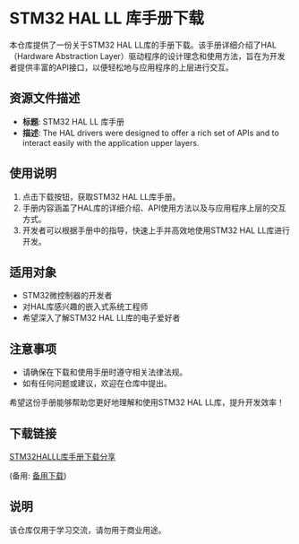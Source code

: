 # STM32 HAL LL 库手册下载

本仓库提供了一份关于STM32 HAL LL库的手册下载。该手册详细介绍了HAL（Hardware Abstraction Layer）驱动程序的设计理念和使用方法，旨在为开发者提供丰富的API接口，以便轻松地与应用程序的上层进行交互。

## 资源文件描述

- **标题**: STM32 HAL LL 库手册
- **描述**: The HAL drivers were designed to offer a rich set of APIs and to interact easily with the application upper layers.

## 使用说明

1. 点击下载按钮，获取STM32 HAL LL库手册。
2. 手册内容涵盖了HAL库的详细介绍、API使用方法以及与应用程序上层的交互方式。
3. 开发者可以根据手册中的指导，快速上手并高效地使用STM32 HAL LL库进行开发。

## 适用对象

- STM32微控制器的开发者
- 对HAL库感兴趣的嵌入式系统工程师
- 希望深入了解STM32 HAL LL库的电子爱好者

## 注意事项

- 请确保在下载和使用手册时遵守相关法律法规。
- 如有任何问题或建议，欢迎在仓库中提出。

希望这份手册能够帮助您更好地理解和使用STM32 HAL LL库，提升开发效率！

## 下载链接
[STM32HALLL库手册下载分享](https://pan.quark.cn/s/73cc29a6531f) 

(备用: [备用下载](https://pan.baidu.com/s/1EfSodwg4PNv3KsN7KGlRfw?pwd=1234))

## 说明

该仓库仅用于学习交流，请勿用于商业用途。
